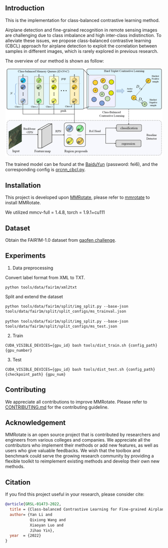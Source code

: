 ## Introduction

This is the implementation for class-balanced contrastive learning method.

Airplane detection and fine-grained recognition in remote sensing images are challenging due to class imbalance and high inter-class indistinction. To alleviate these issues, we propose class-balanced contrastive learning (CBCL) approach for airplane detection to exploit the correlation between samples in different images, which is rarely explored in previous research. 

The overview of our method is shown as follow:
<div align="center">
  <img src="resources/fig-CBCL.png" width="1280"/>
</div>

The trained model can be found at the [BaiduYun](https://pan.baidu.com/s/1RjT67g7ehq5NJpC3-Bw6iA) (password: fei6), and the corresponding config is [orcnn_cbcl.py](configs/cbcl/orcnn_cbcl.py).

## Installation

This project is developed upon [MMRotate](https://github.com/open-mmlab/mmrotate), please refer to [mmrotate](https://github.com/open-mmlab/mmrotate) to install MMRotate.

We utilized mmcv-full = 1.4.8, torch = 1.9.1+cu111
## Dataset

Obtain the FAIR1M-1.0 dataset from [gaofen challenge](http://gaofen-challenge.com/benchmark).

## Experiments

1. Data preprocessing

Convert label format from XML to TXT.
```shell
python tools/data/fair1m/xml2txt
```
Split and extend the dataset
```shell
python tools/data/fair1m/split/img_split.py --base-json tools/data/fair1m/split/split_configs/ms_trainval.json

python tools/data/fair1m/split/img_split.py --base-json tools/data/fair1m/split/split_configs/ms_test.json
```
2. Train
```shell
CUDA_VISIBLE_DEVICES={gpu_id} bash tools/dist_train.sh {config_path} {gpu_number}
```
3. Test
```shell
CUDA_VISIBLE_DEVICES={gpu_id} bash tools/dist_test.sh {config_path} {checkpoint_path} {gpu_num}
```

## Contributing

We appreciate all contributions to improve MMRotate. Please refer to [CONTRIBUTING.md](.github/CONTRIBUTING.md) for the contributing guideline.

## Acknowledgement

MMRotate is an open source project that is contributed by researchers and engineers from various colleges and companies. We appreciate all the contributors who implement their methods or add new features, as well as users who give valuable feedbacks. We wish that the toolbox and benchmark could serve the growing research community by providing a flexible toolkit to reimplement existing methods and develop their own new methods.

## Citation

If you find this project useful in your research, please consider cite:

```bibtex
@article{GRSL-01473-2022,
  title = {Class-balanced Contrastive Learning for Fine-grained Airplane Detection},
  author= {Yan Li and 
           Qixiong Wang and 
           Xiaoyan Luo and 
           Jihao Yin},
  year  = {2022}
}
```
